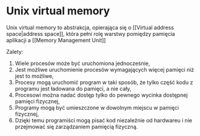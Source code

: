 # Unix virtual memory
Unix virtual memory to abstrakcja, opierająca się o [[Virtual address space|address space]], która pełni rolę warstwy pomiędzy pamięcia aplikacji a [[Memory Management Unit]]

Zalety:
1. Wiele procesów może być uruchomiona jednocześnie,
2. Jest możliwe uruchomienie procesów wymagających więcej pamięci niż jest to możliwe,
3. Procesy mogą uruchomić program w taki sposób, że tylko część kodu z programu jest ładowana do pamięci, a nie cały,
4. Procesowi można nadać dostęp tylko do pewnego wycinka dostępnej pamięci fizycznej,
5. Programy mogą być umieszczone w dowolnym miejscu w pamięci fizycznej,
6. Dzięki temu programiści mogą pisać kod niezależnie od hardwareu i nie przejmować się zarządzaniem pamięcią fizyczną.